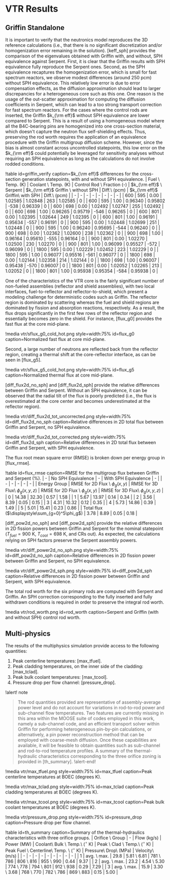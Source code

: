 # VTR Results

## Griffin Standalone

It is important to verify that the neutronics model reproduces the 3D reference calculations 
(i.e., that there is no significant discretization and/or homogenization error remaining in the solution). 
[keff_sph] provides the comparison of the eigenvalues obtained with Griffin with,
and without, SPH equivalence against Serpent. 
First, it is clear that the Griffin results with SPH equivalence fully reproduce the Serpent ones. 
Second, as the SPH equivalence recaptures the homogenization error, which is small for fast spectrum reactors, 
we observe modest differences (around 250 pcm) without SPH equivalence. 
This relatively low error is due to error compensation effects, as the diffusion approximation should lead to
larger discrepancies for a heterogeneous core such as this one. 
One reason is the usage of the out-scatter approximation for computing the diffusion coefficients in Serpent, 
which can lead to a too strong transport correction for fast spectrum reactors.
For the cases where the control rods are inserted, the Griffin $k_{\rm eff}$ without SPH equivalence are 
lower compared to Serpent. 
This is a result of using a homogeneous model where all the B4C-bearing pins are homogenized into one 
cross-section material, which doesn't capture the neutron flux self-shielding effects. 
Thus, preserving the rod worth requires the application of an equivalence procedure with the Griffin 
multigroup diffusion scheme. 
However, since the bias is almost constant across uncontrolled statepoints, 
this low error on the $k_{\rm eff}$ could potentially be leveraged for sensitivity analyses without 
requiring an SPH equivalence as long as the calculations do not involve rodded conditions.

!table id=griffin_verify caption=$k_{\rm eff}$ differences for the cross-section generation statepoints, with and without SPH equivalence.
| Fuel \\ Temp. (K) | Coolant \\ Temp. (K) | Control Rod \\ Fraction (-) | $k_{\rm eff}$ \\ Serpent | $k_{\rm eff}$ Griffin \\ without SPH | Diff.\\ (pcm) | $k_{\rm eff}$ Griffin\\  with SPH | Diff.\\  (pcm) |
|  -        |     -             |          -               |           -              |       -                              |   -         |           -                       |      -         |
| 600  | 595 | 0.00 | 1.02585 | 1.02848 |  263  | 1.02585 | 0 |
| 600  | 595 | 1.00 | 0.96340 | 0.95802 | -538  | 0.96339 | 0 |
| 600  | 698 | 0.00 | 1.02492 | 1.02747 |  255  | 1.02492 | 0 |
| 600  | 698 | 1.00 | 0.96265 | 0.95719 | -546  | 0.96265 | 0 |
| 600  | 801 | 0.00 | 1.02395 | 1.02644 |  249  | 1.02395 | 0 |
| 600  | 801 | 1.00 | 0.96191 | 0.95634 | -557  | 0.96191 | 0 |
| 900  | 595 | 0.00 | 1.02448 | 1.02699 |  251  | 1.02448 | 0 |
| 900  | 595 | 1.00 | 0.96240 | 0.95695 | -544  | 0.96240 | 0 |
| 900  | 698 | 0.00 | 1.02362 | 1.02600 |  238  | 1.02362 | 0 |
| 900  | 698 | 1.00 | 0.96164 | 0.95610 | -555  | 0.96164 | 0 |
| 900  | 801 | 0.00 | 1.02270 | 1.02500 |  230  | 1.02270 | 0 |
| 900  | 801 | 1.00 | 0.96099 | 0.95527 | -572  | 0.96099 | 0 |
| 1800 | 595 | 0.00 | 1.02229 | 1.02452 |  223  | 1.02229 | 0 |
| 1800 | 595 | 1.00 | 0.96077 | 0.95516 | -561  | 0.96077 | 0 |
| 1800 | 698 | 0.00 | 1.02144 | 1.02358 |  214  | 1.02144 | 0 |
| 1800 | 698 | 1.00 | 0.96007 | 0.95438 | -570  | 0.96007 | 0 |
| 1800 | 801 | 0.00 | 1.02052 | 1.02265 |  213  | 1.02052 | 0 |
| 1800 | 801 | 1.00 | 0.95938 | 0.95354 | -584  | 0.95938 | 0 |

One of the characteristics of the VTR core is the fairly significant number of non-fueled assemblies (reflector and shield assemblies), 
with two local interfaces, fuel-to-reflector and reflector-to-shield, 
which present a modeling challenge for deterministic codes such as Griffin. 
The reflector region is dominated by scattering whereas the fuel and shield regions 
are dominated by fission and absorption reactions, respectively. 
As a result, the flux drops significantly in the first few rows of the reflector region and essentially becomes zero in the shield. 
For instance, [flux_g0] provides the fast flux at the core mid-plane. 

!media vtr/sflux_g0_cold_hot.png
       style=width:75%
       id=flux_g0
       caption=Normalized fast flux at core mid-plane.

Second, a large number of neutrons are reflected back from the reflector region, creating a thermal shift at the core-reflector interface, 
as can be seen in [flux_g5].

!media vtr/sflux_g5_cold_hot.png
       style=width:75%
       id=flux_g5
       caption=Normalized thermal flux at core mid-plane.

[diff_flux2d_no_sph] and [diff_flux2d_sph] provide the relative differences between Griffin and Serpent. 
Without an SPH equivalence, it can be observed that the radial tilt of the flux is poorly predicted 
(i.e., the flux is overestimated at the core center and becomes underestimated at the reflector region). 

!media vtr/diff_flux2d_tot_uncorrected.png
       style=width:75%
       id=diff_flux2d_no_sph
       caption=Relative differences in 2D total flux between Griffin and Serpent, no SPH equivalence.

!media vtr/diff_flux2d_tot_corrected.png
       style=width:75%
       id=diff_flux2d_sph
       caption=Relative differences in 2D total flux between Griffin and Serpent, with SPH equivalence.

The flux root mean square error (RMSE) is broken down per energy group in [flux_rmse]. 

!table id=flux_rmse caption=RMSE for the multigroup flux between Griffin and Serpent (%).
|  -           |   No SPH Equivalence  |   -   |  With SPH Equivalence  | - |
|              -          |       -            |     -             |       -             |       -           |
| Energy Group | RMSE for 2D Flux \\ $\phi_g(x,y)$ | RMSE for 3D Flux\\ $\phi_g(x,y,z)$ | RMSE for 2D Flux \\ $\phi_g(x,y)$ | RMSE for 3D Flux\\ $\phi_g(x,y,z)$ |
| 0                       | 14.38              | 32.30             | 0.57                | 1.58              |
| 1                       | 5.67               | 13.97             | 0.14                | 0.34              |
| 2                       | 3.56               | 8.39              | 0.05                | 0.15              |
| 3                       | 4.31               | 10.32             | 0.12                | 0.35              |
| 4                       | 5.73               | 14.86             | 0.39                | 1.49              |
| 5                       | 5.01               | 15.41             | 0.23                | 0.86              |
| Total flux ($\displaystyle\sum_{g=0}^5\phi_g$) | 3.78               | 8.89              | 0.05                | 0.18             |


[diff_pow2d_no_sph] and [diff_pow2d_sph] provide the relative differences in 2D fission powers 
between Griffin and Serpent for the nominal statepoint ($T_{fuel}=900$ K, $T_{cool}=698$ K, and CRs out). 
As expected, the calculations relying on SPH factors preserve the Serpent assembly powers.

!media vtr/diff_power2d_no_sph.png
       style=width:75%
       id=diff_pow2d_no_sph
       caption=Relative differences in 2D fission power between Griffin and Serpent, no SPH equivalence.

!media vtr/diff_power2d_sph.png
       style=width:75%
       id=diff_pow2d_sph
       caption=Relative differences in 2D fission power between Griffin and Serpent, with SPH equivalence.

The total rod worth for the six primary rods are computed with Serpent and Griffin. 
An SPH correction corresponding to the fully inserted and fully withdrawn conditions is required in order to preserve the integral rod worth. 

!media vtr/rod_worth.png
       id=rod_worth
       caption=Serpent and Griffin (with and without SPH) control rod worth.


## Multi-physics

The results of the multiphysics simulation provide access to the following quantities:

1. Peak centerline temperatures: [max_tfuel].
2. Peak cladding temperatures, on the inner side of the cladding: [max_tclad].
3. Peak bulk coolant temperatures: [max_tcool].
4. Pressure drop per flow channel: [pressure_drop].

!alert! note
> The rod quantities provided are representative of assembly-average power level and do not account for 
> variations in rod-to-rod power and sub-channel flow temperatures. 
> Two features are currently missing in this area within the MOOSE suite of codes employed in this work, 
> namely a sub-channel code, and an efficient transport solver within Griffin for performing heterogeneous pin-by-pin calculations, 
> or alternatively, a pin power reconstruction method that can be employed with coarse-mesh diffusion. 
> Once these capabilities are available, it will be feasible to obtain quantities such as sub-channel and rod-to-rod temperature profiles. 
> A summary of the thermal-hydraulic characteristics corresponding to the three orifice zoning is provided in [th_summary]. 
!alert-end!


!media vtr/max_tfuel.png
       style=width:75%
       id=max_tfuel
       caption=Peak centerline temperatures at BOEC (degrees K).

!media vtr/max_tclad.png
       style=width:75%
       id=max_tclad
       caption=Peak cladding temperatures at BOEC (degrees K).

!media vtr/max_tcool.png
       style=width:75%
       id=max_tcool
       caption=Peak bulk coolant temperatures at BOEC (degrees K).

!media vtr/pressure_drop.png
       style=width:75%
       id=pressure_drop
       caption=Pressure drop per flow channel.

!table id=th_summary caption=Summary of the thermal-hydraulics characteristics with three orifice groups.
| Orifice \\ Group | - | Flow (kg/s) | Power (MW) | Coolant\\  Bulk \\ Temp.\\ ($^{\circ}$ K) | Peak \\ Clad \\ Temp.\\ ($^{\circ}$ K) | Peak Fuel \\ Centerline\\ Temp. \\ ($^{\circ}$ K) | Pressure\\  Drop\\ (MPa) | Velocity\\ (m/s) |
| - | - | - | - | - | - | - | - | - |
| 1 | avg. \\ max.  | 29.8 | 5.81 \\ 6.81 | 781 \\ 786 | 806 \\ 816 | 955 \\ 990 | 0.44 | 9.37 |
| 2 | avg. \\ max.  | 23.2 | 4.54 \\ 5.30 | 774 \\ 778 | 794 \\ 801 | 912 \\ 938 | 0.29 | 7.29 |
| 3 | avg. \\ max.  | 15.9 | 3.30 \\ 3.68 | 768 \\ 770 | 782 \\ 786 | 869 \\ 883 | 0.15 | 5.00 |


